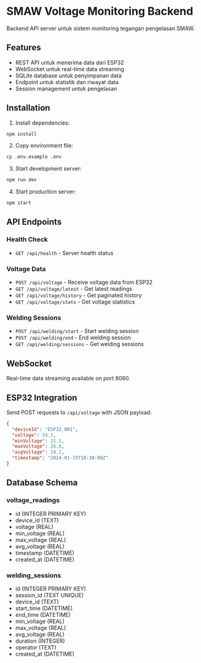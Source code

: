 
# SMAW Voltage Monitoring Backend

Backend API server untuk sistem monitoring tegangan pengelasan SMAW.

## Features

- REST API untuk menerima data dari ESP32
- WebSocket untuk real-time data streaming
- SQLite database untuk penyimpanan data
- Endpoint untuk statistik dan riwayat data
- Session management untuk pengelasan

## Installation

1. Install dependencies:
```bash
npm install
```

2. Copy environment file:
```bash
cp .env.example .env
```

3. Start development server:
```bash
npm run dev
```

4. Start production server:
```bash
npm start
```

## API Endpoints

### Health Check
- `GET /api/health` - Server health status

### Voltage Data
- `POST /api/voltage` - Receive voltage data from ESP32
- `GET /api/voltage/latest` - Get latest readings
- `GET /api/voltage/history` - Get paginated history
- `GET /api/voltage/stats` - Get voltage statistics

### Welding Sessions
- `POST /api/welding/start` - Start welding session
- `POST /api/welding/end` - End welding session
- `GET /api/welding/sessions` - Get welding sessions

## WebSocket

Real-time data streaming available on port 8080.

## ESP32 Integration

Send POST requests to `/api/voltage` with JSON payload:
```json
{
  "deviceId": "ESP32_001",
  "voltage": 24.5,
  "minVoltage": 22.1,
  "maxVoltage": 26.8,
  "avgVoltage": 24.2,
  "timestamp": "2024-01-15T10:30:00Z"
}
```

## Database Schema

### voltage_readings
- id (INTEGER PRIMARY KEY)
- device_id (TEXT)
- voltage (REAL)
- min_voltage (REAL)
- max_voltage (REAL)
- avg_voltage (REAL)
- timestamp (DATETIME)
- created_at (DATETIME)

### welding_sessions
- id (INTEGER PRIMARY KEY)
- session_id (TEXT UNIQUE)
- device_id (TEXT)
- start_time (DATETIME)
- end_time (DATETIME)
- min_voltage (REAL)
- max_voltage (REAL)
- avg_voltage (REAL)
- duration (INTEGER)
- operator (TEXT)
- created_at (DATETIME)
